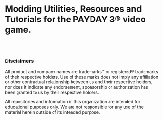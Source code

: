 # Modding Utilities, Resources and Tutorials for the **PAYDAY 3**&reg; video game.
&nbsp;  
&nbsp;
&nbsp;
&nbsp;
&nbsp;
&nbsp;
&nbsp;
&nbsp;
&nbsp;
&nbsp;
&nbsp;
&nbsp;
&nbsp;
&nbsp;
&nbsp;
&nbsp;
&nbsp;
&nbsp;
&nbsp;
&nbsp;
&nbsp;
&nbsp;
&nbsp;
&nbsp;
&nbsp;
&nbsp;
&nbsp;
&nbsp;
&nbsp;
&nbsp;
&nbsp;
&nbsp;
&nbsp;
&nbsp;
&nbsp;
&nbsp;
&nbsp;
&nbsp;
&nbsp;

### Disclaimers
All product and company names are trademarks&trade; or registered&reg; trademarks of their respective holders.  Use of these marks does not imply any affiliation or other contractual relationship between us and their respective holders,  nor does it indicate any endorsement, sponsorship or authorization has been granted to us by their respective holders.

All repositories and information in this organization are intended for educational purposes only.  We are not responsible for any use of the material herein outside of its intended purpose.
